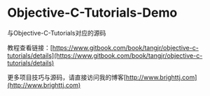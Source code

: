 # Objective-C-Tutorials-Demo
与Objective-C-Tutorials对应的源码

教程查看链接：[https://www.gitbook.com/book/tangjr/objective-c-tutorials/details](https://www.gitbook.com/book/tangjr/objective-c-tutorials/details)

更多项目技巧与源码，请直接访问我的博客[http://www.brighttj.com](http://www.brighttj.com)